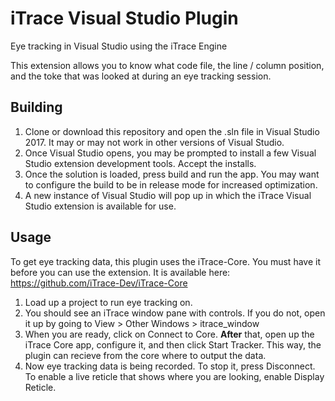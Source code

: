 iTrace Visual Studio Plugin
===========================

Eye tracking in Visual Studio using the iTrace Engine

This extension allows you to know what code file, the line / column position, and the toke that was looked at during an eye tracking session.

## Building

1. Clone or download this repository and open the .sln file in Visual Studio 2017. It may or may not work in other versions of Visual Studio. 
1. Once Visual Studio opens, you may be prompted to install a few Visual Studio extension development tools. Accept the installs. 
1. Once the solution is loaded, press build and run the app. You may want to configure the build to be in release mode for increased optimization.
1. A new instance of Visual Studio will pop up in which the iTrace Visual Studio extension is available for use. 

## Usage

To get eye tracking data, this plugin uses the iTrace-Core. You must have it before you can use the extension. It is available here: https://github.com/iTrace-Dev/iTrace-Core

1. Load up a project to run eye tracking on. 
1. You should see an iTrace window pane with controls. If you do not, open it up by going to View > Other Windows > itrace_window
1. When you are ready, click on Connect to Core. **After** that, open up the iTrace Core app, configure it, and then click Start Tracker. This way, the plugin can recieve from the core where to output the data.  
1. Now eye tracking data is being recorded. To stop it, press Disconnect. To enable a live reticle that shows where you are looking, enable Display Reticle. 
